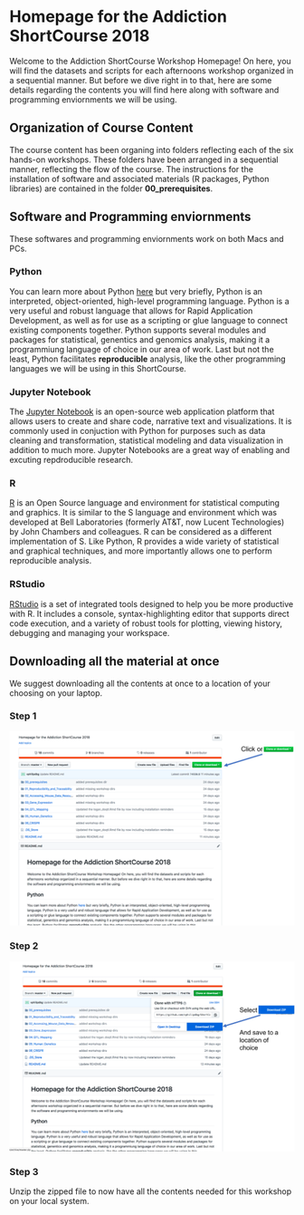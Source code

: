 # Homepage for the Addiction ShortCourse 2018

Welcome to the Addiction ShortCourse Workshop Homepage! On here, you will find the datasets and scripts for each afternoons workshop organized in a sequential manner. But before we dive right in to that, here are some details regarding the contents you will find here along with software and programming enviornments we will be using. 

## Organization of Course Content
The course content has been organing into folders reflecting each of the six hands-on workshops. These folders have been arranged in a sequential manner, reflecting the flow of the course. The instructions for the installation of software and associated materials (R packages, Python libraries) are contained in the folder **00_prerequisites**.

## Software and Programming enviornments
These softwares and programming enviornments work on both Macs and PCs.

### Python
You can learn more about Python [here](https://www.python.org/about/) but very briefly, Python is an interpreted, object-oriented, high-level programming language. Python is a very useful and robust language that allows for Rapid Application Development, as well as for use as a scripting or glue language to connect existing components together. Python supports several modules and packages for statistical, genentics and genomics analysis, making it a programmiung language of choice in our area of work. Last but not the least, Python facilitates **reproducible** analysis, like the other programming languages we will be using in this ShortCourse.

### Jupyter Notebook
The [Jupyter Notebook](http://jupyter.org/) is an open-source web application platform that allows users to create and share code, narrative text and visualizations. It is commonly used in conjuction with Python for purposes such as data cleaning and transformation, statistical modeling and data visualization in addition to much more. Jupyter Notebooks are a great way of enabling and excuting repdroducible research.

### R
[R](https://www.r-project.org/about.html) is an Open Source language and environment for statistical computing and graphics. It is similar to the S language and environment which was developed at Bell Laboratories (formerly AT&T, now Lucent Technologies) by John Chambers and colleagues. R can be considered as a different implementation of S. Like Python, R provides a wide variety of statistical and graphical techniques, and more importantly allows one to perform reproducible analysis.

### RStudio
[RStudio](https://www.rstudio.com/) is a set of integrated tools designed to help you be more productive with R. It includes a console, syntax-highlighting editor that supports direct code execution, and a variety of robust tools for plotting, viewing history, debugging and managing your workspace. 

## Downloading all the material at once
We suggest downloading all the contents at once to a location of your choosing on your laptop.

### Step 1
![Step1](imgs/Step1.png)


### Step 2
![Step2](imgs/Step2.png)

### Step 3
Unzip the zipped file to now have all the contents needed for this workshop on your local system.
